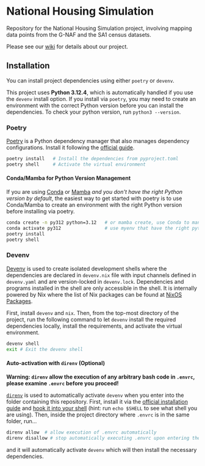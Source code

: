 # National Housing Simulation

Repository for the National Housing Simulation project, involving mapping data points from the G-NAF and the SA1 census datasets.

Please see our [wiki](https://github.com/zazwaz12/CITS3200---National-Housing-Simulation/wiki/1.-Home) for details about our project.

## Installation

You can install project dependencies using either `poetry` or `devenv`. 

This project uses **Python 3.12.4**, which is automatically handled if you use the `devenv` install option. If you install via `poetry`, you may need to create an environment with the correct Python version before you can install the dependencies. To check your python version, run `python3 --version`.

### Poetry

[Poetry](https://python-poetry.org/) is a Python dependency manager that also manages dependency configurations. Install it following the [official guide](https://python-poetry.org/docs/#installing-with-the-official-installer).

```bash
poetry install   # Install the dependencies from pyproject.toml
poetry shell     # Activate the virtual environment
```

#### Conda/Mamba for Python Version Management
If you are using [Conda](https://docs.conda.io/projects/conda/en/latest/user-guide/getting-started.html) or [Mamba](https://github.com/mamba-org/mamba) *and you don't have the right Python version by default*, the easiest way to get started with poetry is to use Conda/Mamba to create an environment with the right Python version before installing via poetry.

```bash
conda create -n py312 python=3.12   # or mamba create, use Conda to manage your python versions
conda activate py312                # use myenv that have the right python version
poetry install                      
poetry shell
```

### Devenv

[Devenv](https://devenv.sh/) is used to create isolated development shells where the dependencies are declared in `devenv.nix` file with input channels defined in `devenv.yaml` and are version-locked in `devenv.lock`. Dependencies and programs installed in the shell are only accessible in the shell. It is internally powered by Nix where the list of Nix packages can be found at [NixOS Packages](https://search.nixos.org/packages).

First, install `devenv` and `nix`. Then, from the top-most directory of the project, run the following command to let `devenv` install the required dependencies locally, install the requirements, and activate the virtual environment.

```bash
devenv shell
exit # Exit the devenv shell
```

#### Auto-activation with `direnv` (Optional)

**Warning: `direnv` allow the execution of any arbitrary bash code in `.envrc`, please examine `.envrc` before you proceed!**

[`direnv`](https://direnv.net/) is used to automatically activate `devenv` when you enter into the folder containing this repository. First, install it via the [official installation guide](https://direnv.net/docs/installation.html) and [hook it into your shell](https://direnv.net/docs/hook.html) (hint: run `echo $SHELL` to see what shell you are using). Then, inside the project directory where `.envrc` is in the same folder, run...

```bash
direnv allow  # allow execution of .envrc automatically
direnv disallow # stop automatically executing .envrc upon entering the project folder
```

and it will automatically activate `devenv` which will then install the necessary dependencies.
